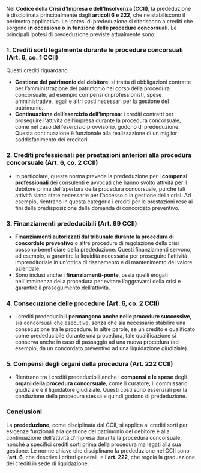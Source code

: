 Nel **Codice della Crisi d’Impresa e dell’Insolvenza (CCII)**, la prededuzione è disciplinata principalmente dagli **articoli 6 e 222**, che ne stabiliscono il perimetro applicativo. Le ipotesi di prededuzione si riferiscono a crediti che sorgono **in occasione o in funzione delle procedure concorsuali**. Le principali ipotesi di prededuzione previste attualmente sono:

### 1. **Crediti sorti legalmente durante le procedure concorsuali** (Art. 6, co. 1 CCII)
Questi crediti riguardano:
   - **Gestione del patrimonio del debitore**: si tratta di obbligazioni contratte per l’amministrazione del patrimonio nel corso della procedura concorsuale, ad esempio compensi di professionisti, spese amministrative, legali e altri costi necessari per la gestione del patrimonio.
   - **Continuazione dell’esercizio dell’impresa**: i crediti contratti per proseguire l'attività dell’impresa durante la procedura concorsuale, come nel caso dell'esercizio provvisorio, godono di prededuzione. Questa continuazione è funzionale alla realizzazione di un miglior soddisfacimento dei creditori.

### 2. **Crediti professionali per prestazioni anteriori alla procedura concorsuale** (Art. 6, co. 2 CCII)
- In particolare, questa norma prevede la prededuzione per i **compensi professionali** dei consulenti e avvocati che hanno svolto attività per il debitore prima dell’apertura della procedura concorsuale, purché tali attività siano state necessarie per l’accesso o la gestione della crisi. Ad esempio, rientrano in questa categoria i crediti per le prestazioni rese ai fini della predisposizione della domanda di concordato preventivo.

### 3. **Finanziamenti prededucibili** (Art. 99 CCII)
- **Finanziamenti autorizzati dal tribunale durante la procedura di concordato preventivo** o altre procedure di regolazione della crisi possono beneficiare della prededuzione. Questi finanziamenti servono, ad esempio, a garantire la liquidità necessaria per proseguire l'attività imprenditoriale in un'ottica di risanamento e di mantenimento del valore aziendale.
- Sono inclusi anche i **finanziamenti-ponte**, ossia quelli erogati nell'imminenza della procedura per evitare l'aggravarsi della crisi e garantire il proseguimento dell'attività.

### 4. **Consecuzione delle procedure** (Art. 6, co. 2 CCII)
- I crediti prededucibili **permangono anche nelle procedure successive**, sia concorsuali che esecutive, senza che sia necessario stabilire una consecuzione tra le procedure. In altre parole, se un credito è qualificato come prededucibile durante una procedura, tale qualificazione si conserva anche in caso di passaggio ad una nuova procedura (ad esempio, da un concordato preventivo ad una liquidazione giudiziale).

### 5. **Compensi degli organi della procedura** (Art. 222 CCII)
- Rientrano tra i crediti prededucibili anche i **compensi e le spese** degli **organi della procedura concorsuale**, come il curatore, il commissario giudiziale e il liquidatore giudiziale. Questi costi sono essenziali per la conduzione della procedura stessa e quindi godono di prededuzione.

### Conclusioni
La **prededuzione**, come disciplinata dal CCII, si applica ai crediti sorti per esigenze funzionali alla gestione del patrimonio del debitore e alla continuazione dell’attività d’impresa durante la procedura concorsuale, nonché a specifici crediti sorti prima della procedura ma legati alla sua gestione. Le norme chiave che disciplinano la prededuzione nel CCII sono l'**art. 6**, che descrive i criteri generali, e l'**art. 222**, che regola la graduazione dei crediti in sede di liquidazione.